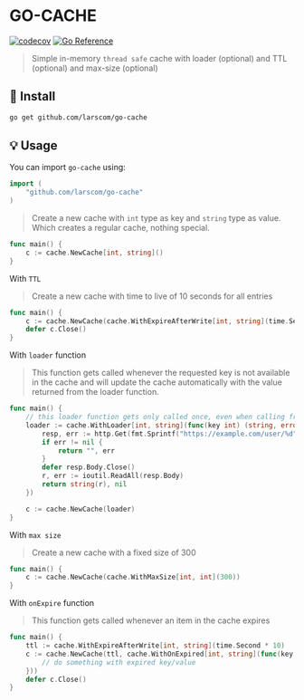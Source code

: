 # GO-CACHE

[![codecov](https://codecov.io/gh/larscom/go-cache/branch/master/graph/badge.svg?token=E9wcYNmOYN)](https://codecov.io/gh/larscom/go-cache)
[![Go Reference](https://pkg.go.dev/badge/github.com/larscom/go-cache.svg)](https://pkg.go.dev/github.com/larscom/go-cache)

> Simple in-memory `thread safe` cache with loader (optional) and TTL (optional) and max-size (optional)

## 🚀 Install

```sh
go get github.com/larscom/go-cache
```

## 💡 Usage

You can import `go-cache` using:

```go
import (
    "github.com/larscom/go-cache"
)
```

> Create a new cache with `int` type as key and `string` type as value. Which creates a regular cache, nothing special.

```go
func main() {
    c := cache.NewCache[int, string]()
}
```

With `TTL`

> Create a new cache with time to live of 10 seconds for all entries

```go
func main() {
    c := cache.NewCache(cache.WithExpireAfterWrite[int, string](time.Second * 10))
    defer c.Close()
}
```

With `loader` function

> This function gets called whenever the requested key is not available in the cache and will update the cache automatically with the value returned from the loader function.

```go
func main() {
    // this loader function gets only called once, even when calling from multiple go routines
    loader := cache.WithLoader[int, string](func(key int) (string, error) {
        resp, err := http.Get(fmt.Sprintf("https://example.com/user/%d", key))
        if err != nil {
            return "", err
        }
        defer resp.Body.Close()
        r, err := ioutil.ReadAll(resp.Body)
        return string(r), nil
	})

    c := cache.NewCache(loader)
}
```

With `max size`

> Create a new cache with a fixed size of 300

```go
func main() {
    c := cache.NewCache(cache.WithMaxSize[int, int](300))
}
```

With `onExpire` function

> This function gets called whenever an item in the cache expires

```go
func main() {
    ttl := cache.WithExpireAfterWrite[int, string](time.Second * 10)
    c := cache.NewCache(ttl, cache.WithOnExpired[int, string](func(key int, value string) {
        // do something with expired key/value
	}))
    defer c.Close()
}
```

